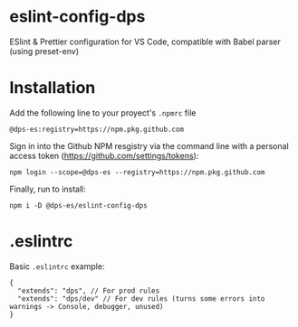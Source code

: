 # eslint-config-dps

ESlint &amp; Prettier configuration for VS Code, compatible with Babel parser (using preset-env)

# Installation

Add the following line to your proyect's `.npmrc` file

`@dps-es:registry=https://npm.pkg.github.com`

Sign in into the Github NPM resgistry via the command line with a personal access token (https://github.com/settings/tokens):

`npm login --scope=@dps-es --registry=https://npm.pkg.github.com`

Finally, run to install:

`npm i -D @dps-es/eslint-config-dps`

# .eslintrc

Basic `.eslintrc` example:

```jsonc
{
  "extends": "dps", // For prod rules
  "extends": "dps/dev" // For dev rules (turns some errors into warnings -> Console, debugger, unused)
}
```
